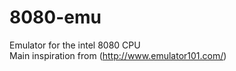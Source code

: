 # 8080-emu
Emulator for the intel 8080 CPU<br/>
Main inspiration from (http://www.emulator101.com/)
